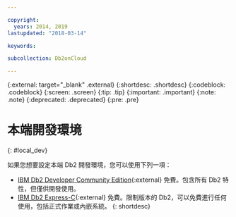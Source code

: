 ```yaml
---

copyright:
  years: 2014, 2019
lastupdated: "2018-03-14"

keywords: 

subcollection: Db2onCloud

---
```


<!-- Attribute definitions --> 
{:external: target="_blank" .external}
{:shortdesc: .shortdesc}
{:codeblock: .codeblock}
{:screen: .screen}
{:tip: .tip}
{:important: .important}
{:note: .note}
{:deprecated: .deprecated}
{:pre: .pre}

# 本端開發環境
{: #local_dev}

如果您想要設定本端 Db2 開發環境，您可以使用下列一項：

* [IBM Db2 Developer Community Edition](https://www.ibm.com/us-en/marketplace/ibm-db2-direct-and-developer-editions){:external} 免費。包含所有 Db2 特性，但僅供開發使用。
* [IBM Db2 Express-C](https://www.ibm.com/developerworks/downloads/im/db2express/){:external} 免費。限制版本的 Db2，可以免費進行任何使用，包括正式作業或內嵌系統。
{: shortdesc}
